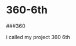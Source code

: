 # 360-6th


###360
<script src='//vizor.io/static/scripts/vizor-360-embed.js' data-vizorurl='//vizor.io/embed/hill/east-6th'></script>




i called my project 360 6th
